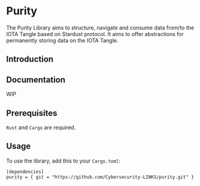 # Purity

The Purity Library aims to structure, navigate and consume data from/to the IOTA Tangle based on Stardust protocol. It aims to offer abstractions for permanently storing data on the IOTA Tangle.

## Introduction

## Documentation

WIP

## Prerequisites

`Rust` and `Cargo` are required. 

## Usage

To use the library, add this to your `Cargo.toml`:

```
[dependencies]
purity = { git = "https://github.com/Cybersecurity-LINKS/purity.git" }
```